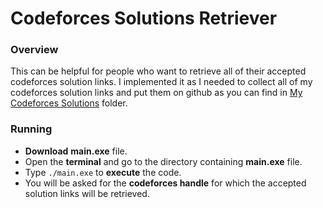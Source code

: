# Codeforces Solutions Retriever

### Overview
This can be helpful for people who want to retrieve all of their accepted codeforces solution links.
I implemented it as I needed to collect all of my codeforces solution links and put them on github as you can find in [My Codeforces Solutions](https://github.com/omaryasser/Competitive-Programming/tree/master/Solutions/Codeforces%20Solutions) folder.

### Running
* **Download** **main.exe** file.
* Open the **terminal** and go to the directory containing **main.exe** file.
* Type ```./main.exe``` to **execute** the code.
* You will be asked for the **codeforces handle** for which the accepted solution links will be retrieved.



